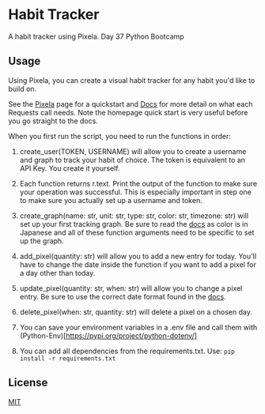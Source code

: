 # Habit Tracker

A habit tracker using Pixela. Day 37 Python Bootcamp


## Usage
Using Pixela, you can create a visual habit tracker for any habit you'd like to
build on.

See the [Pixela](https://pixe.la/) page for a quickstart and [Docs](https://docs.pixe.la/)
for more detail on what each Requests call needs. Note the homepage quick start
is very useful before you go straight to the docs.

When you first run the script, you need to run the functions in order:

1. create_user(TOKEN, USERNAME) will allow you to create a username and graph to
track your habit of choice. The token is equivalent to an API Key. You create it
yourself.  

2. Each function returns r.text. Print the output of the function to make sure 
your operation was successful. This is especially important in step one to make
sure you actually set up a username and token.

3. create_graph(name: str, unit: str, type: str, color: str, timezone: str) will
set up your first tracking graph. Be sure to read the [docs](https://docs.pixe.la/entry/post-graph)
as color is in Japanese and all of these function arguments need to be specific
to set up the graph.

4. add_pixel(quantity: str) will allow you to add a new entry for today. You'll
have to change the date inside the function if you want to add a pixel for a day
other than today.

5. update_pixel(quantity: str, when: str) will allow you to change a pixel entry.
Be sure to use the correct date format found in the [docs](https://docs.pixe.la/entry/put-pixel).

6. delete_pixel(when: str, quantity: str) will delete a pixel on a chosen day.

7. You can save your environment variables in a .env file and call them with
(Python-Env)[https://pypi.org/project/python-dotenv/]

8. You can add all dependencies from the requirements.txt. Use:
`pip install -r requirements.txt`





## License
[MIT](https://choosealicense.com/licenses/mit/)